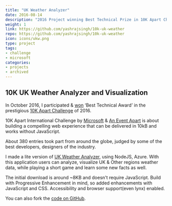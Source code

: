 ```yaml
---
title: "UK Weather Analyzer"
date: 2016-08-14
description: "2016 Project winning Best Technical Prize in 10K Apart Challenge by Microsoft."
weight: 1
link: https://github.com/yashrajsingh/10k-uk-weather
repo: https://github.com/yashrajsingh/10k-uk-weather
icon: icons/ukw.png
type: project
tags:
- challenge
- microsoft
categories:
- projects
- archived
---
```


## 10K UK Weather Analyzer and Visualization

In October 2016, I participated & [won](https://blogs.windows.com/msedgedev/2016/11/04/announcing-the-winners-of-the-2016-10k-apart-contest) ‘Best Technical Award’ in the prestigious [10K Apart Challenge](https://a-k-apart.com/) of 2016. 

10K Apart International Challenge by [Microsoft](http://microsoft.com/) & [An Event Apart](https://aneventapart.com/) is about building a compelling web experience that can be delivered in 10kB and works without JavaScript. 

About 380 entries took part from around the globe, judged by some of the best developers, designers of the industry.

I made a lite version of [UK Weather Analyzer](https://uk-weather-analyzer.appspot.com/), using NodeJS, Azure. With this application users can analyze, visualize UK & Other regions weather data, while playing a short game and learn some new facts as well. 

The initial download is around ~8KB and doesn't require JavaScript. Build with Progressive Enhancement in mind, so added enhancements with JavaScript and CSS. Accessibility and browser support(even lynx) enabled. 

You can also fork the [code on GitHub](https://github.com/yashrajsingh/10k-uk-weather).

